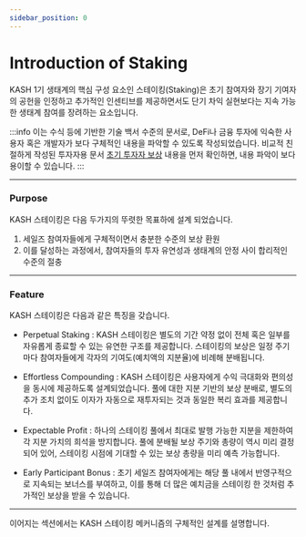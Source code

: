 ```yaml
---
sidebar_position: 0
---
```


# Introduction of Staking

KASH 1기 생태계의 핵심 구성 요소인 스테이킹(Staking)은 초기 참여자와 장기 기여자의 공헌을 인정하고 추가적인 인센티브를 제공하면서도 단기 차익 실현보다는 지속 가능한 생태계 참여를 장려하는 요소입니다.

:::info
이는 수식 등에 기반한 기술 백서 수준의 문서로, DeFi나 금융 투자에 익숙한 사용자 혹은 개발자가 보다 구체적인 내용을 파악할 수 있도록 작성되었습니다. 비교적 친절하게 작성된 투자자용 문서 [초기 투자자 보상](/KASH-mechanism/staking-&-reward) 내용을 먼저 확인하면, 내용 파악이 보다 용이할 수 있습니다. 
:::

---

### Purpose

KASH 스테이킹은 다음 두가지의 뚜렷한 목표하에 설계 되었습니다.
1. 세일즈 참여자들에게 구체적이면서 충분한 수준의 보상 환원
2. 이를 달성하는 과정에서, 참여자들의 투자 유연성과 생태계의 안정 사이 합리적인 수준의 절충

---

### Feature

KASH 스테이킹은 다음과 같은 특징을 갖습니다.

+ Perpetual Staking : KASH 스테이킹은 별도의 기간 약정 없이 전체 혹은 일부를 자유롭게 종료할 수 있는 유연한 구조를 제공합니다. 스테이킹의 보상은 일정 주기마다 참여자들에게 각자의 기여도(예치액의 지분율)에 비례해 분배됩니다.

+ Effortless Compounding : KASH 스테이킹은 사용자에게 수익 극대화와 편의성을 동시에 제공하도록 설계되었습니다. 풀에 대한 지분 기반의 보상 분배로, 별도의 추가 조치 없이도 이자가 자동으로 재투자되는 것과 동일한 복리 효과를 제공합니다.

+ Expectable Profit : 하나의 스테이킹 풀에서 최대로 발행 가능한 지분을 제한하여 각 지분 가치의 희석을 방지합니다. 풀에 분배될 보상 주기와 총량이 역시 미리 결정되어 있어, 스테이킹 시점에 기대할 수 있는 보상 총량을 미리 예측 가능합니다.

+ Early Participant Bonus : 초기 세일즈 참여자에게는 해당 풀 내에서 반영구적으로 지속되는 보너스를 부여하고, 이를 통해 더 많은 예치금을 스테이킹 한 것처럼 추가적인 보상을 받을 수 있습니다.

---

이어지는 섹션에서는 KASH 스테이킹 메커니즘의 구체적인 설계를 설명합니다.